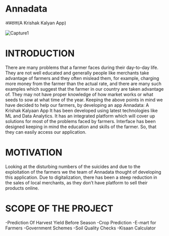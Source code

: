 # Annadata
अन्नदाता(A Krishak Kalyan App)

![Capture1](https://user-images.githubusercontent.com/58334597/115112109-84b5f380-9fa1-11eb-84b2-c787ed1146ea.PNG)
      


# INTRODUCTION​
There are many problems that a farmer faces during their day-to-day life. They are  not well educated and generally people like merchants take advantage of farmers and they often mislead them, for example, charging more money from the farmer than the actual rate, and   there are many such examples which suggest that the farmer in our country are taken advantage of. 
They may not have proper knowledge of how market works or what seeds to sow at what time of the year.
Keeping the above points in mind we have decided to help our farmers, by developing an app Annadata: A Krishak Kalyaan App
It has been developed using latest technologies like ML and Data Analytics.
It has an integrated platform which will cover up solutions for most of the problems faced by  farmers.
Interface has been designed keeping in mind the education and skills of the farmer. So, that they can easily access our application.

# MOTIVATION​
Looking at the disturbing numbers of the suicides and due to the exploitation of the farmers we the team of Annadata thought of developing this application.​
Due to digitalization, there has been a steep reduction in the sales of local merchants, as they don’t have platform to sell their products online.​


# SCOPE OF THE PROJECT​
-Prediction Of Harvest Yield Before Season
-Crop Prediction
-E-mart for Farmers
-Government Schemes
-Soil Quality Checks
-Kisaan Calculator

